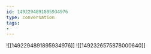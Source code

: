 ```yaml
---
id: 1492294891895934976
type: conversation
tags:
- 
---
```

![[1492294891895934976]]
![[1492326575878000640]]

